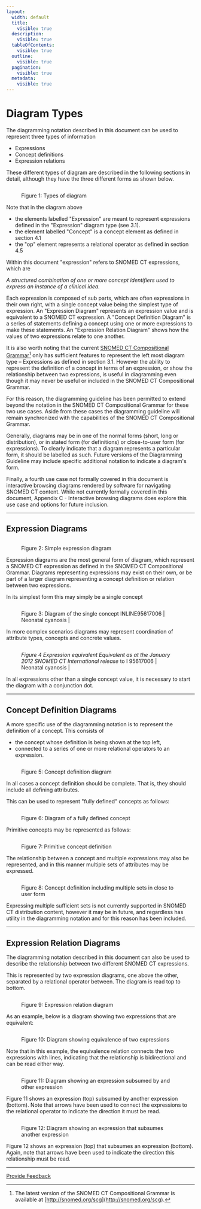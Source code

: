 ```yaml
---
layout:
  width: default
  title:
    visible: true
  description:
    visible: true
  tableOfContents:
    visible: true
  outline:
    visible: true
  pagination:
    visible: true
  metadata:
    visible: true
---
```


# Diagram Types

The diagramming notation described in this document can be used to represent three types of information

* Expressions
* Concept definitions
* Expression relations

These different types of diagram are described in the following sections in detail, although they have the three different forms as shown below.

<figure><img src="images/29950788.png" alt=""><figcaption><p>Figure 1: Types of diagram</p></figcaption></figure>

Note that in the diagram above

* the elements labelled "Expression" are meant to represent expressions defined in the "Expression" diagram type (see 3.1).
* the element labelled "Concept" is a concept element as defined in section 4.1
* the "op" element represents a relational operator as defined in section 4.5

Within this document "expression" refers to SNOMED CT expressions, which are

_A structured combination of one or more concept identifiers used to express an instance of a clinical idea._

Each expression is composed of sub parts, which are often expressions in their own right, with a single concept value being the simplest type of expression. An "Expression Diagram" represents an expression value and is equivalent to a SNOMED CT expression. A "Concept Definition Diagram" is a series of statements defining a concept using one or more expressions to make these statements. An "Expression Relation Diagram" shows how the values of two expressions relate to one another.

It is also worth noting that the current [SNOMED CT Compositional Grammar](#user-content-fn-1)[^1] only has sufficient features to represent the left most diagram type – Expressions as defined in section 3.1. However the ability to represent the definition of a concept in terms of an expression, or show the relationship between two expressions, is useful in diagramming even though it may never be useful or included in the SNOMED CT Compositional Grammar.

For this reason, the diagramming guideline has been permitted to extend beyond the notation in the SNOMED CT Compositional Grammar for these two use cases. Aside from these cases the diagramming guideline will remain synchronized with the capabilities of the SNOMED CT Compositional Grammar.

Generally, diagrams may be in one of the normal forms (short, long or distribution), or in stated form (for definitions) or close-to-user form (for expressions). To clearly indicate that a diagram represents a particular form, it should be labelled as such. Future versions of the Diagramming Guideline may include specific additional notation to indicate a diagram's form.

Finally, a fourth use case not formally covered in this document is interactive browsing diagrams rendered by software for navigating SNOMED CT content. While not currently formally covered in this document, Appendix C - Interactive browsing diagrams does explore this use case and options for future inclusion.

***

## Expression Diagrams

<figure><img src="images/29950790.png" alt=""><figcaption><p>Figure 2: Simple expression diagram</p></figcaption></figure>

Expression diagrams are the most general form of diagram, which represent a SNOMED CT expression as defined in the SNOMED CT Compositional Grammar. Diagrams representing expressions may exist on their own, or be part of a larger diagram representing a concept definition or relation between two expressions.

In its simplest form this may simply be a single concept

<figure><img src="images/29950791.png" alt=""><figcaption><p>Figure 3: Diagram of the single concept INLINE95617006 | Neonatal cyanosis |</p></figcaption></figure>

In more complex scenarios diagrams may represent coordination of attribute types, concepts and concrete values.

<figure><img src="images/29950792.png" alt=""><figcaption><p><em>Figure 4 Expression equivalent Equivalent as at the January 2012 SNOMED CT International release</em> to I 95617006 | Neonatal cyanosis |</p></figcaption></figure>

In all expressions other than a single concept value, it is necessary to start the diagram with a conjunction dot.

***

## Concept Definition Diagrams

A more specific use of the diagramming notation is to represent the definition of a concept. This consists of

* the concept whose definition is being shown at the top left,
* connected to a series of one or more relational operators to an expression.

<figure><img src="images/29950795.png" alt=""><figcaption><p>Figure 5: Concept definition diagram</p></figcaption></figure>

In all cases a concept definition should be complete. That is, they should include all defining attributes.

This can be used to represent "fully defined" concepts as follows:

<figure><img src="images/29950796.png" alt=""><figcaption><p>Figure 6: Diagram of a fully defined concept</p></figcaption></figure>

Primitive concepts may be represented as follows:

<figure><img src="images/29950797.png" alt=""><figcaption><p>Figure 7: Primitive concept definition</p></figcaption></figure>

The relationship between a concept and multiple expressions may also be represented, and in this manner multiple sets of attributes may be expressed.

<figure><img src="images/29950794.png" alt=""><figcaption><p>Figure 8: Concept definition including multiple sets in close to user form</p></figcaption></figure>

Expressing multiple sufficient sets is not currently supported in SNOMED CT distribution content, however it may be in future, and regardless has utility in the diagramming notation and for this reason has been included.

***

## Expression Relation Diagrams

The diagramming notation described in this document can also be used to describe the relationship between two different SNOMED CT expressions.

This is represented by two expression diagrams, one above the other, separated by a relational operator between. The diagram is read top to bottom.

<figure><img src="images/29950799.png" alt=""><figcaption><p>Figure 9: Expression relation diagram</p></figcaption></figure>

As an example, below is a diagram showing two expressions that are equivalent:

<figure><img src="images/29950800.png" alt=""><figcaption><p>Figure 10: Diagram showing equivalence of two expressions</p></figcaption></figure>

Note that in this example, the equivalence relation connects the two expressions with lines, indicating that the relationship is bidirectional and can be read either way.

<figure><img src="images/29950801.png" alt=""><figcaption><p>Figure 11: Diagram showing an expression subsumed by and other expression</p></figcaption></figure>

Figure 11 shows an expression (top) subsumed by another expression (bottom). Note that arrows have been used to connect the expressions to the relational operator to indicate the direction it must be read.

<figure><img src="images/29950802.png" alt=""><figcaption><p>Figure 12: Diagram showing an expression that subsumes another expression</p></figcaption></figure>

Figure 12 shows an expression (top) that subsumes an expression (bottom). Again, note that arrows have been used to indicate the direction this relationship must be read.

***

[^1]: The latest version of the SNOMED CT Compositional Grammar is available at [http://snomed.org/scg](http://snomed.org/scg).






<a href="https://docs.google.com/forms/d/e/1FAIpQLScTmbZIf0UEQwYDkY27EEWBkaiYkHSbR0_9DmFrMLXoQLyL7Q/viewform?usp=pp_url&entry.1767247133=SNOMED+Diagramming+Specification&entry.670899847=Diagram%20Types" class="button primary">Provide Feedback</a>

